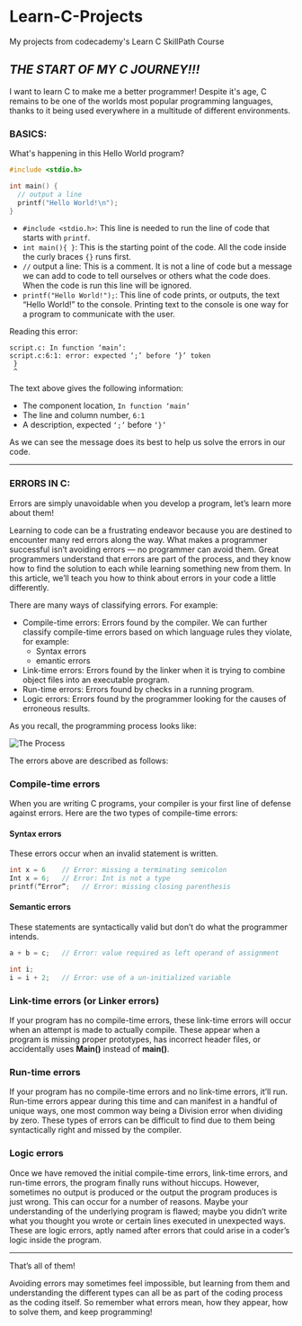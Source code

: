 # Learn-C-Projects
My projects from codecademy's Learn C SkillPath Course

## ___THE START OF MY C JOURNEY!!!___

I want to learn C to make me a better programmer! Despite it's age, C remains to be one of the worlds most popular programming languages, thanks to it being used everywhere in a multitude of different environments.

### __BASICS:__

What's happening in this Hello World program?

```c
#include <stdio.h>

int main() {
  // output a line
  printf("Hello World!\n");
}
```

* `#include <stdio.h>`: This line is needed to run the line of code that starts with `printf`.
* `int main(){ }`: This is the starting point of the code. All the code inside the curly braces `{}` runs first.
* `//` output a line: This is a comment. It is not a line of code but a message we can add to code to tell ourselves or others what the code does. When the code is run this line will be ignored.
* `printf("Hello World!");`: This line of code prints, or outputs, the text “Hello World!” to the console. Printing text to the console is one way for a program to communicate with the user.

Reading this error:
```
script.c: In function ‘main’:
script.c:6:1: error: expected ‘;’ before ‘}’ token
 }
 ^
```

The text above gives the following information:

* The component location, `In function ‘main’`
* The line and column number, `6:1`
* A description, expected `‘;’` before `‘}’`

As we can see the message does its best to help us solve the errors in our code.
<br>

----

### __ERRORS IN C:__

Errors are simply unavoidable when you develop a program, let’s learn more about them!

Learning to code can be a frustrating endeavor because you are destined to encounter many red errors along the way. What makes a programmer successful isn’t avoiding errors — no programmer can avoid them. Great programmers understand that errors are part of the process, and they know how to find the solution to each while learning something new from them. In this article, we’ll teach you how to think about errors in your code a little differently.

There are many ways of classifying errors. For example:

* Compile-time errors: Errors found by the compiler. We can further classify compile-time errors based on which language rules they violate, for example:
  * Syntax errors
  * emantic errors
* Link-time errors: Errors found by the linker when it is trying to combine object files into an executable program.
* Run-time errors: Errors found by checks in a running program.
* Logic errors: Errors found by the programmer looking for the causes of erroneous results.

As you recall, the programming process looks like:

![The Process](https://static-assets.codecademy.com/Courses/learn-c/loops-and-errors/Error-process.svg)

The errors above are described as follows:

### Compile-time errors

When you are writing C programs, your compiler is your first line of defense against errors. Here are the two types of compile-time errors:

#### Syntax errors

These errors occur when an invalid statement is written.
```c
int x = 6    // Error: missing a terminating semicolon
Int x = 6;   // Error: Int is not a type
printf(“Error”;   // Error: missing closing parenthesis
```
#### Semantic errors

These statements are syntactically valid but don’t do what the programmer intends.
```c
a + b = c;   // Error: value required as left operand of assignment

int i;
i = i + 2;   // Error: use of a un-initialized variable
```

### Link-time errors (or Linker errors)

If your program has no compile-time errors, these link-time errors will occur when an attempt is made to actually compile. These appear when a program is missing proper prototypes, has incorrect header files, or accidentally uses __Main()__ instead of __main()__.

### Run-time errors

If your program has no compile-time errors and no link-time errors, it’ll run. Run-time errors appear during this time and can manifest in a handful of unique ways, one most common way being a Division error when dividing by zero. These types of errors can be difficult to find due to them being syntactically right and missed by the compiler.

### Logic errors

Once we have removed the initial compile-time errors, link-time errors, and run-time errors, the program finally runs without hiccups. However, sometimes no output is produced or the output the program produces is just wrong. This can occur for a number of reasons. Maybe your understanding of the underlying program is flawed; maybe you didn’t write what you thought you wrote or certain lines executed in unexpected ways. These are logic errors, aptly named after errors that could arise in a coder’s logic inside the program.

--------

That’s all of them!

Avoiding errors may sometimes feel impossible, but learning from them and understanding the different types can all be as part of the coding process as the coding itself. So remember what errors mean, how they appear, how to solve them, and keep programming!
